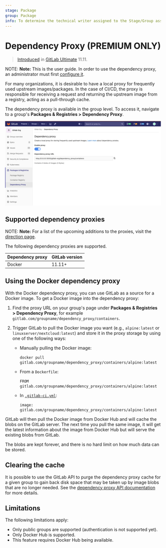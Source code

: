 ```yaml
---
stage: Package
group: Package
info: To determine the technical writer assigned to the Stage/Group associated with this page, see https://about.gitlab.com/handbook/engineering/ux/technical-writing/#designated-technical-writers
---
```


# Dependency Proxy **(PREMIUM ONLY)**

> [Introduced](https://gitlab.com/gitlab-org/gitlab/issues/7934) in [GitLab Ultimate](https://about.gitlab.com/pricing/) 11.11.

NOTE: **Note:**
This is the user guide. In order to use the dependency proxy, an administrator
must first [configure it](../../../administration/packages/dependency_proxy.md).

For many organizations, it is desirable to have a local proxy for frequently used
upstream images/packages. In the case of CI/CD, the proxy is responsible for
receiving a request and returning the upstream image from a registry, acting
as a pull-through cache.

The dependency proxy is available in the group level. To access it, navigate to
a group's **Packages & Registries > Dependency Proxy**.

![Dependency Proxy group page](img/group_dependency_proxy.png)

## Supported dependency proxies

NOTE: **Note:**
For a list of the upcoming additions to the proxies, visit the
[direction page](https://about.gitlab.com/direction/package/dependency_proxy/#top-vision-items).

The following dependency proxies are supported.

| Dependency proxy | GitLab version |
| ---------------- | -------------- |
| Docker           | 11.11+         |

## Using the Docker dependency proxy

With the Docker dependency proxy, you can use GitLab as a source for a Docker image.
To get a Docker image into the dependency proxy:

1. Find the proxy URL on your group's page under **Packages & Registries > Dependency Proxy**,
   for example `gitlab.com/groupname/dependency_proxy/containers`.
1. Trigger GitLab to pull the Docker image you want (e.g., `alpine:latest` or
   `linuxserver/nextcloud:latest`) and store it in the proxy storage by using
   one of the following ways:

   - Manually pulling the Docker image:

     ```shell
     docker pull gitlab.com/groupname/dependency_proxy/containers/alpine:latest
     ```

   - From a `Dockerfile`:

     ```shell
     FROM gitlab.com/groupname/dependency_proxy/containers/alpine:latest
     ```

   - In [`.gitlab-ci.yml`](../../../ci/yaml/README.md#image):

     ```shell
     image: gitlab.com/groupname/dependency_proxy/containers/alpine:latest
     ```

GitLab will then pull the Docker image from Docker Hub and will cache the blobs
on the GitLab server. The next time you pull the same image, it will get the latest
information about the image from Docker Hub but will serve the existing blobs
from GitLab.

The blobs are kept forever, and there is no hard limit on how much data can be
stored.

## Clearing the cache

It is possible to use the GitLab API to purge the dependency proxy cache for a
given group to gain back disk space that may be taken up by image blobs that
are no longer needed. See the [dependency proxy API documentation](../../../api/dependency_proxy.md)
for more details.

## Limitations

The following limitations apply:

- Only public groups are supported (authentication is not supported yet).
- Only Docker Hub is supported.
- This feature requires Docker Hub being available.

